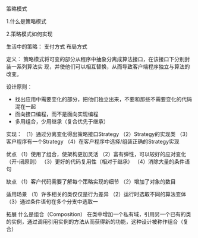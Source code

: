 策略模式

1.什么是策略模式

2.策略模式如何实现

生活中的策略：
支付方式
布局方式

定义：
策略模式将可变的部分从程序中抽象分离成算法接口，在该接口下分别封装一系列算法实
现，并使他们可以相互替换，从而导致客户端程序独立与算法的改变。

设计原则：
- 找出应用中需要变化的部分，把他们独立出来，不要和那些不需要变化的代码混在一起
- 面向接口编程，而不是面向实现编程
- 多用组合，少用继承（复合优先于继承）

实现：
（1）通过分离变化得出策略接口Strategy
（2）Strategy的实现类
（3）客户程序有一个Strategy
（4）在客户程序中选择/组装正确的Strategy实现

优点
（1）使用了组合，使架构更加灵活
（2）富有弹性，可以较好的应对变化（开-闭原则）
（3）更好的代码复用性（相对于继承）
（4）消除大量的条件语句

缺点
（1）客户代码需要了解每个策略实现的细节
（2）增加了对象的数目

适用场景
（1）许多相关的类仅仅是行为差异
（2）运行时选取不同的算法变体
（3）通过条件语句在多个分支中选取一


拓展
什么是组合（Composition）
在类中增加一个私有域，引用另一个已有的类的实例，通过调用引用实例的方法从而获得新的功能，这种设计被称作组合（复合）